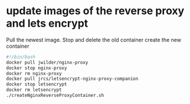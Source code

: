 # update images of the reverse proxy and lets encrypt

Pull the newest image. Stop and delete the old container
create the new container
````bash
#!/bin/bash
docker pull jwilder/nginx-proxy
docker stop nginx-proxy
docker rm nginx-proxy
docker pull jrcs/letsencrypt-nginx-proxy-companion
docker stop letsencrypt
docker rm letsencrypt
./createNginxReverseProxyContainer.sh
````
